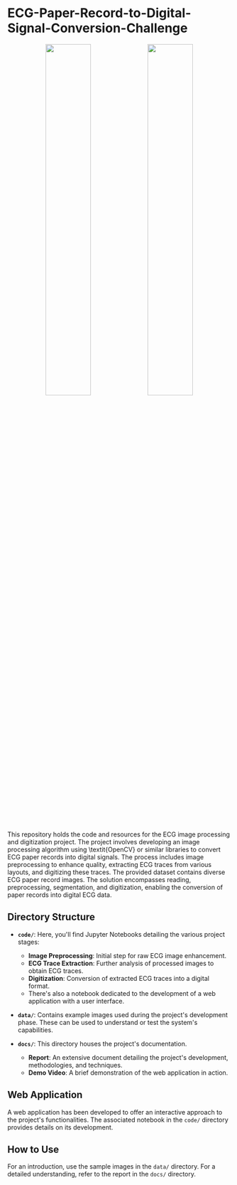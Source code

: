 # ECG-Paper-Record-to-Digital-Signal-Conversion-Challenge
<p align="center">
  <img src="https://github.com/Rafaloga/ECG-Paper-Record-to-Digital-Signal-Conversion-Challenge/assets/99535533/78bf2091-9f46-40e9-9880-52d6378260fc" width="45%" />
  <img src="https://github.com/Rafaloga/ECG-Paper-Record-to-Digital-Signal-Conversion-Challenge/assets/99535533/96d144a3-45b2-4575-9aee-b19011d5c660" width="45%" /> 
</p>


This repository holds the code and resources for the ECG image processing and digitization project.
The project involves developing an image processing algorithm using \textit{OpenCV} or similar libraries to convert ECG paper records into digital signals. The process includes image preprocessing to enhance quality, extracting ECG traces from various layouts, and digitizing these traces. The provided dataset contains diverse ECG paper record images. The solution encompasses reading, preprocessing, segmentation, and digitization, enabling the conversion of paper records into digital ECG data.

## Directory Structure

- **`code/`**: Here, you'll find Jupyter Notebooks detailing the various project stages:
  - **Image Preprocessing**: Initial step for raw ECG image enhancement.
  - **ECG Trace Extraction**: Further analysis of processed images to obtain ECG traces.
  - **Digitization**: Conversion of extracted ECG traces into a digital format.
  - There's also a notebook dedicated to the development of a web application with a user interface.

- **`data/`**: Contains example images used during the project's development phase. These can be used to understand or test the system's capabilities.

- **`docs/`**: This directory houses the project's documentation.
  - **Report**: An extensive document detailing the project's development, methodologies, and techniques.
  - **Demo Video**: A brief demonstration of the web application in action.

## Web Application

A web application has been developed to offer an interactive approach to the project's functionalities. The associated notebook in the `code/` directory provides details on its development.

## How to Use

For an introduction, use the sample images in the `data/` directory. For a detailed understanding, refer to the report in the `docs/` directory.


